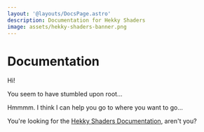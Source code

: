 ```yaml
---
layout: '@layouts/DocsPage.astro'
description: Documentation for Hekky Shaders
image: assets/hekky-shaders-banner.png
---
```

# Documentation

Hi!

You seem to have stumbled upon root...

Hmmmm. I think I can help you go to where you want to go...

You're looking for the [Hekky Shaders Documentation](/en/shaders/), aren't you?